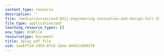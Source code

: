 ```yaml
---
content_type: resource
description: ''
file: /media/courses/esd-051j-engineering-innovation-and-design-fall-2012/1aa6ff2d295d8f2d1beed4452c0892f8_prmIRgNoexo.pdf
file_type: application/pdf
learning_resource_types: []
ocw_type: OCWFile
resourcetype: Document
title: 3play pdf file
uid: 1aa6ff2d-295d-8f2d-1bee-d4452c0892f8
---
```

